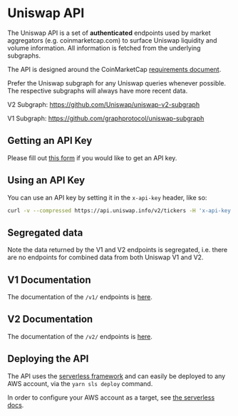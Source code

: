 # Uniswap API

The Uniswap API is a set of **authenticated** endpoints used by market aggregators (e.g. coinmarketcap.com) to surface 
Uniswap liquidity and volume information. All information is fetched from the underlying subgraphs.

The API is designed around the CoinMarketCap
[requirements document](https://docs.google.com/document/d/1S4urpzUnO2t7DmS_1dc4EL4tgnnbTObPYXvDeBnukCg).

Prefer the Uniswap subgraph for any Uniswap queries whenever possible. The respective subgraphs will always have more
recent data.

V2 Subgraph: https://github.com/Uniswap/uniswap-v2-subgraph

V1 Subgraph: https://github.com/graphprotocol/uniswap-subgraph

## Getting an API Key

Please fill out [this form](https://forms.gle/4xucinVsTTPu71bT6) if you would like to get an API key.

## Using an API Key

You can use an API key by setting it in the `x-api-key` header, like so:

```sh
curl -v --compressed https://api.uniswap.info/v2/tickers -H 'x-api-key: abcd1234'
```

## Segregated data

Note the data returned by the V1 and V2 endpoints is segregated, i.e. there are no endpoints for combined data from 
both Uniswap V1 and V2.

## V1 Documentation

The documentation of the `/v1/` endpoints is [here](./v1.md).

## V2 Documentation

The documentation of the `/v2/` endpoints is [here](./api_doc.md).

## Deploying the API

The API uses the [serverless framework](https://serverless.com) and can easily be deployed to any AWS account,
via the `yarn sls deploy` command.

In order to configure your AWS account as a target, 
see [the serverless docs](https://www.serverless.com/framework/docs/providers/aws/guide/credentials/).

